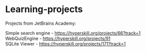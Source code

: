 # Learning-projects

Projects from JetBrains Academy:

Simple search engine - https://hyperskill.org/projects/66?track=1 <br/>
WebQuizEngine - https://hyperskill.org/projects/91 <br/>
SQLite Viewer - https://hyperskill.org/projects/171?track=1 <br/>
